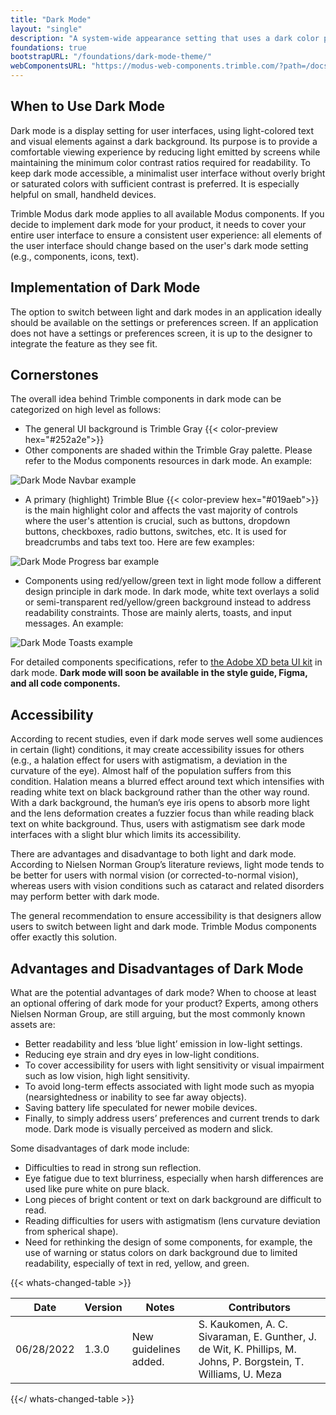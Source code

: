 ```yaml
---
title: "Dark Mode"
layout: "single"
description: "A system-wide appearance setting that uses a dark color palette to provide a comfortable viewing experience tailored for low-light environments."
foundations: true
bootstrapURL: "/foundations/dark-mode-theme/"
webComponentsURL: "https://modus-web-components.trimble.com/?path=/docs/introduction-getting-started--page#dark-mode"
---
```


## When to Use Dark Mode

Dark mode is a display setting for user interfaces, using light-colored text and visual elements against a dark background. Its purpose is to provide a comfortable viewing experience by reducing light emitted by screens while maintaining the minimum color contrast ratios required for readability. To keep dark mode accessible, a minimalist user interface without overly bright or saturated colors with sufficient contrast is preferred. It is especially helpful on small, handheld devices.

Trimble Modus dark mode applies to all available Modus components. If you decide to implement dark mode for your product, it needs to cover your entire user interface to ensure a consistent user experience: all elements of the user interface should change based on the user's dark mode setting (e.g., components, icons, text).

## Implementation of Dark Mode

The option to switch between light and dark modes in an application ideally should be available on the settings or preferences screen. If an application does not have a settings or preferences screen, it is up to the designer to integrate the feature as they see fit.

## Cornerstones

The overall idea behind Trimble components in dark mode can be categorized on high level as follows:

- The general UI background is Trimble Gray {{< color-preview hex="#252a2e">}}
- Other components are shaded within the Trimble Gray palette. Please refer to the Modus components resources in dark mode. An example:

![Dark Mode Navbar example](/img/foundations/dark-mode-navbar.png)

- A primary (highlight) Trimble Blue {{< color-preview hex="#019aeb">}} is the main highlight color and affects the vast majority of controls where the user's attention is crucial, such as buttons, dropdown buttons, checkboxes, radio buttons, switches, etc. It is used for breadcrumbs and tabs text too. Here are few examples:

![Dark Mode Progress bar example](/img/foundations/dark-mode-progress-bar.png)

- Components using red/yellow/green text in light mode follow a different design principle in dark mode. In dark mode, white text overlays a solid or semi-transparent red/yellow/green background instead to address readability constraints. Those are mainly alerts, toasts, and input messages. An example:

![Dark Mode Toasts example](/img/foundations/dark-mode-toasts.png)

For detailed components specifications, refer to [the Adobe XD beta UI kit](https://xd.adobe.com/view/6e4719f4-2da4-4db6-9bdb-609bccffcf46-3b14/grid/) in dark mode. **Dark mode will soon be available in the style guide, Figma, and all code components.**

## Accessibility

According to recent studies, even if dark mode serves well some audiences in certain (light) conditions, it may create accessibility issues for others (e.g., a halation effect for users with astigmatism, a deviation in the curvature of the eye). Almost half of the population suffers from this condition. Halation means a blurred effect around text which intensifies with reading white text on black background rather than the other way round. With a dark background, the human’s eye iris opens to absorb more light and the lens deformation creates a fuzzier focus than while reading black text on white background. Thus, users with astigmatism see dark mode interfaces with a slight blur which limits its accessibility.

There are advantages and disadvantage to both light and dark mode. According to Nielsen Norman Group’s literature reviews, light mode tends to be better for users with normal vision (or corrected-to-normal vision), whereas users with vision conditions such as cataract and related disorders may perform better with dark mode.

The general recommendation to ensure accessibility is that designers allow users to switch between light and dark mode. Trimble Modus components offer exactly this solution.

## Advantages and Disadvantages of Dark Mode

What are the potential advantages of dark mode? When to choose at least an optional offering of dark mode for your product? Experts, among others Nielsen Norman Group, are still arguing, but the most commonly known assets are:

- Better readability and less ‘blue light’ emission in low-light settings.
- Reducing eye strain and dry eyes in low-light conditions.
- To cover accessibility for users with light sensitivity or visual impairment such as low vision, high light sensitivity.
- To avoid long-term effects associated with light mode such as myopia (nearsightedness or inability to see far away objects).
- Saving battery life speculated for newer mobile devices.
- Finally, to simply address users’ preferences and current trends to dark mode. Dark mode is visually perceived as modern and slick.

Some disadvantages of dark mode include:

- Difficulties to read in strong sun reflection.
- Eye fatigue due to text blurriness, especially when harsh differences are used like pure white on pure black.
- Long pieces of bright content or text on dark background are difficult to read.
- Reading difficulties for users with astigmatism (lens curvature deviation from spherical shape).
- Need for rethinking the design of some components, for example, the use of warning or status colors on dark background due to limited readability, especially of text in red, yellow, and green.

{{< whats-changed-table >}}

| Date       | Version | Notes                 | Contributors                                                                                                   |
| ---------- | ------- | --------------------- | -------------------------------------------------------------------------------------------------------------- |
| 06/28/2022 | 1.3.0   | New guidelines added. | S. Kaukomen, A. C. Sivaraman, E. Gunther, J. de Wit, K. Phillips, M. Johns, P. Borgstein, T. Williams, U. Meza |

{{</ whats-changed-table >}}

